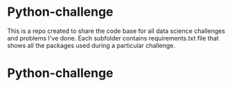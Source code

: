 # Python-challenge
This is a repo created to share the code base for all data science challenges and problems I've done.
Each subfolder contains requirements.txt file that shows all the packages used during a particular challenge.
# Python-challenge
